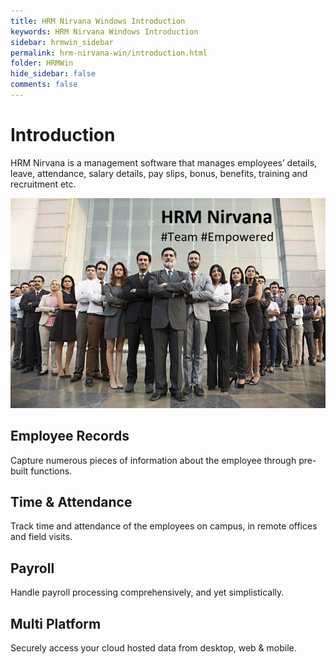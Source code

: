 ```yaml
---
title: HRM Nirvana Windows Introduction
keywords: HRM Nirvana Windows Introduction
sidebar: hrmwin_sidebar
permalink: hrm-nirvana-win/introduction.html
folder: HRMWin
hide_sidebar: false
comments: false
---
```





# Introduction

HRM Nirvana is a management software that manages employees’ details, leave, attendance, salary details, pay slips, bonus, benefits, training and recruitment etc.

![](/images/HRM-banner.jpg)


## Employee Records

Capture numerous pieces of information about the employee through pre-built functions.


## Time & Attendance

Track time and attendance of the employees on campus, in remote offices and field visits.


## Payroll

Handle payroll processing comprehensively, and yet simplistically.


## Multi Platform

Securely access your cloud hosted data from desktop, web & mobile.







